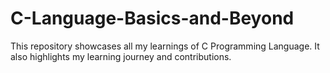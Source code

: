 # C-Language-Basics-and-Beyond
This repository showcases all my learnings of C Programming Language.  It also highlights my learning journey and contributions.
